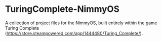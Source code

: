 # TuringComplete-NimmyOS

A collection of project files for the NimmyOS, built entirely within the game Turing Complete (https://store.steampowered.com/app/1444480/Turing_Complete/).
